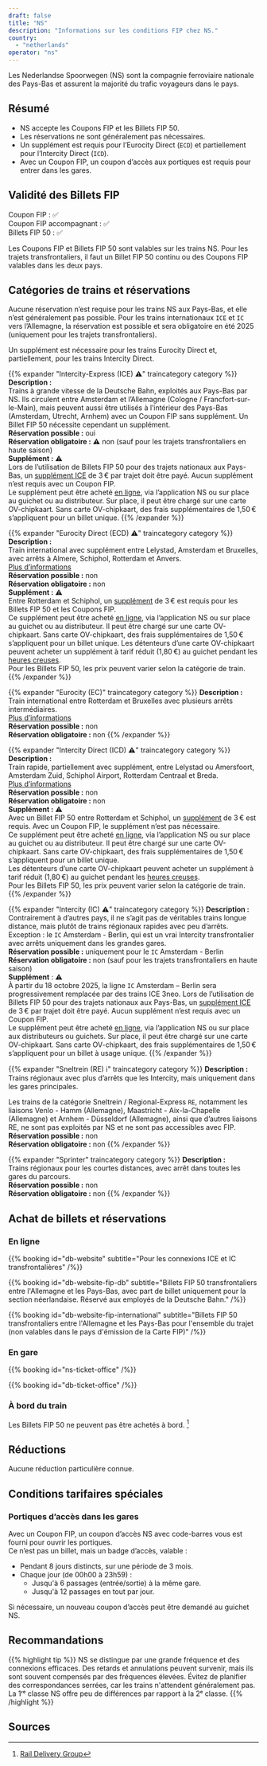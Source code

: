 ```yaml
---
draft: false
title: "NS"
description: "Informations sur les conditions FIP chez NS."
country:
  - "netherlands"
operator: "ns"
---
```


Les Nederlandse Spoorwegen (NS) sont la compagnie ferroviaire nationale des Pays-Bas et assurent la majorité du trafic voyageurs dans le pays.

## Résumé

- NS accepte les Coupons FIP et les Billets FIP 50.
- Les réservations ne sont généralement pas nécessaires.
- Un supplément est requis pour l’Eurocity Direct (`ECD`) et partiellement pour l’Intercity Direct (`ICD`).
- Avec un Coupon FIP, un coupon d’accès aux portiques est requis pour entrer dans les gares.

## Validité des Billets FIP

Coupon FIP : ✅ \
Coupon FIP accompagnant : ✅ \
Billets FIP 50 : ✅

Les Coupons FIP et Billets FIP 50 sont valables sur les trains NS. Pour les trajets transfrontaliers, il faut un Billet FIP 50 continu ou des Coupons FIP valables dans les deux pays.

## Catégories de trains et réservations

Aucune réservation n’est requise pour les trains NS aux Pays-Bas, et elle n’est généralement pas possible. Pour les trains internationaux `ICE` et `IC` vers l’Allemagne, la réservation est possible et sera obligatoire en été 2025 (uniquement pour les trajets transfrontaliers).

Un supplément est nécessaire pour les trains Eurocity Direct et, partiellement, pour les trains Intercity Direct.

{{% expander "Intercity-Express (ICE) ⚠️" traincategory category %}}
**Description :** \
Trains à grande vitesse de la Deutsche Bahn, exploités aux Pays-Bas par NS. Ils circulent entre Amsterdam et l’Allemagne (Cologne / Francfort-sur-le-Main), mais peuvent aussi être utilisés à l’intérieur des Pays-Bas (Amsterdam, Utrecht, Arnhem) avec un Coupon FIP sans supplément. Un Billet FIP 50 nécessite cependant un supplément. \
**Réservation possible :** oui \
**Réservation obligatoire :** ⚠️ non (sauf pour les trajets transfrontaliers en haute saison) \
**Supplément :** ⚠️ \
Lors de l’utilisation de Billets FIP 50 pour des trajets nationaux aux Pays-Bas, un [supplément ICE](https://www.ns.nl/en/tickets/ice-supplement) de 3 € par trajet doit être payé. Aucun supplément n’est requis avec un Coupon FIP. \
Le supplément peut être acheté [en ligne](https://www.ns.nl/en/tickets/ice-supplement), via l’application NS ou sur place au guichet ou au distributeur. Sur place, il peut être chargé sur une carte OV-chipkaart. Sans carte OV-chipkaart, des frais supplémentaires de 1,50 € s’appliquent pour un billet unique.
{{% /expander %}}

{{% expander "Eurocity Direct (ECD) ⚠️" traincategory category %}}
**Description :** \
Train international avec supplément entre Lelystad, Amsterdam et Bruxelles, avec arrêts à Almere, Schiphol, Rotterdam et Anvers. \
[Plus d’informations](https://www.nsinternational.com/en/trains/eurocity) \
**Réservation possible :** non \
**Réservation obligatoire :** non \
**Supplément :** ⚠️ \
Entre Rotterdam et Schiphol, un [supplément](https://www.ns.nl/en/season-tickets/other/intercity-direct-supplement.html) de 3 € est requis pour les Billets FIP 50 et les Coupons FIP. \
Ce supplément peut être acheté [en ligne](https://www.ns.nl/en/tickets/icd-supplement), via l’application NS ou sur place au guichet ou au distributeur. Il peut être chargé sur une carte OV-chipkaart. Sans carte OV-chipkaart, des frais supplémentaires de 1,50 € s’appliquent pour un billet unique.
Les détenteurs d’une carte OV-chipkaart peuvent acheter un supplément à tarif réduit (1,80 €) au guichet pendant les [heures creuses](https://www.ns.nl/en/travel-information/off-peak-hours.html). \
Pour les Billets FIP 50, les prix peuvent varier selon la catégorie de train.
{{% /expander %}}

{{% expander "Eurocity (EC)" traincategory category %}}
**Description :** \
Train international entre Rotterdam et Bruxelles avec plusieurs arrêts intermédiaires. \
[Plus d’informations](https://www.nsinternational.com/en/trains/eurocity) \
**Réservation possible :** non \
**Réservation obligatoire :** non
{{% /expander %}}

{{% expander "Intercity Direct (ICD) ⚠️" traincategory category %}}
**Description :** \
Train rapide, partiellement avec supplément, entre Lelystad ou Amersfoort, Amsterdam Zuid, Schiphol Airport, Rotterdam Centraal et Breda. \
[Plus d’informations](https://www.ns.nl/en/travel-information/special-routes/intercity-direct.html) \
**Réservation possible :** non \
**Réservation obligatoire :** non \
**Supplément :** ⚠️ \
Avec un Billet FIP 50 entre Rotterdam et Schiphol, un [supplément](https://www.ns.nl/en/season-tickets/other/intercity-direct-supplement.html) de 3 € est requis. Avec un Coupon FIP, le supplément n’est pas nécessaire. \
Ce supplément peut être acheté [en ligne](https://www.ns.nl/en/tickets/icd-supplement), via l’application NS ou sur place au guichet ou au distributeur. Il peut être chargé sur une carte OV-chipkaart. Sans carte OV-chipkaart, des frais supplémentaires de 1,50 € s’appliquent pour un billet unique. \
Les détenteurs d’une carte OV-chipkaart peuvent acheter un supplément à tarif réduit (1,80 €) au guichet pendant les [heures creuses](https://www.ns.nl/en/travel-information/off-peak-hours.html). \
Pour les Billets FIP 50, les prix peuvent varier selon la catégorie de train.
{{% /expander %}}

{{% expander "Intercity (IC) ⚠️" traincategory category %}}
**Description :** \
Contrairement à d’autres pays, il ne s’agit pas de véritables trains longue distance, mais plutôt de trains régionaux rapides avec peu d’arrêts. \
Exception : le `IC` Amsterdam - Berlin, qui est un vrai Intercity transfrontalier avec arrêts uniquement dans les grandes gares. \
**Réservation possible :** uniquement pour le `IC` Amsterdam - Berlin \
**Réservation obligatoire :** non (sauf pour les trajets transfrontaliers en haute saison) \
**Supplément** : ⚠️ \
À partir du 18 octobre 2025, la ligne `IC` Amsterdam – Berlin sera progressivement remplacée par des trains ICE 3neo. Lors de l’utilisation de Billets FIP 50 pour des trajets nationaux aux Pays-Bas, un [supplément ICE](https://www.ns.nl/en/tickets/ice-supplement) de 3 € par trajet doit être payé. Aucun supplément n’est requis avec un Coupon FIP. \
Le supplément peut être acheté [en ligne](https://www.ns.nl/en/tickets/ice-supplement), via l’application NS ou sur place aux distributeurs ou guichets. Sur place, il peut être chargé sur une carte OV-chipkaart. Sans carte OV-chipkaart, des frais supplémentaires de 1,50 € s’appliquent pour un billet à usage unique.
{{% /expander %}}

{{% expander "Sneltrein (RE) ℹ️" traincategory category %}}
**Description :** \
Trains régionaux avec plus d’arrêts que les Intercity, mais uniquement dans les gares principales.

Les trains de la catégorie Sneltrein / Regional-Express `RE`, notamment les liaisons Venlo - Hamm (Allemagne), Maastricht - Aix-la-Chapelle (Allemagne) et Arnhem - Düsseldorf (Allemagne), ainsi que d’autres liaisons RE, ne sont pas exploités par NS et ne sont pas accessibles avec FIP. \
**Réservation possible :** non \
**Réservation obligatoire :** non
{{% /expander %}}

{{% expander "Sprinter" traincategory category %}}
**Description :** \
Trains régionaux pour les courtes distances, avec arrêt dans toutes les gares du parcours. \
**Réservation possible :** non \
**Réservation obligatoire :** non
{{% /expander %}}

## Achat de billets et réservations

### En ligne

{{% booking id="db-website"
    subtitle="Pour les connexions ICE et IC transfrontalières"
/%}}

{{% booking id="db-website-fip-db"
    subtitle="Billets FIP 50 transfrontaliers entre l'Allemagne et les Pays-Bas, avec part de billet uniquement pour la section néerlandaise. Réservé aux employés de la Deutsche Bahn."
/%}}

{{% booking id="db-website-fip-international"
    subtitle="Billets FIP 50 transfrontaliers entre l'Allemagne et les Pays-Bas pour l'ensemble du trajet (non valables dans le pays d'émission de la Carte FIP)"
/%}}

### En gare

{{% booking id="ns-ticket-office" /%}}

{{% booking id="db-ticket-office" /%}}

### À bord du train

Les Billets FIP 50 ne peuvent pas être achetés à bord. [^1]

## Réductions

Aucune réduction particulière connue.

## Conditions tarifaires spéciales

### Portiques d’accès dans les gares

Avec un Coupon FIP, un coupon d’accès NS avec code-barres vous est fourni pour ouvrir les portiques. \
Ce n’est pas un billet, mais un badge d’accès, valable :

- Pendant 8 jours distincts, sur une période de 3 mois.
- Chaque jour (de 00h00 à 23h59) :
  - Jusqu'à 6 passages (entrée/sortie) à la même gare.
  - Jusqu'à 12 passages en tout par jour.

Si nécessaire, un nouveau coupon d’accès peut être demandé au guichet NS.

## Recommandations

{{% highlight tip %}}
NS se distingue par une grande fréquence et des connexions efficaces. Des retards et annulations peuvent survenir, mais ils sont souvent compensés par des fréquences élevées. Évitez de planifier des correspondances serrées, car les trains n'attendent généralement pas. La 1ʳᵉ classe NS offre peu de différences par rapport à la 2ᵉ classe.
{{% /highlight %}}

## Sources

[^1]: [Rail Delivery Group](https://www.raildeliverygroup.com/rst/europe-and-fip.html)
